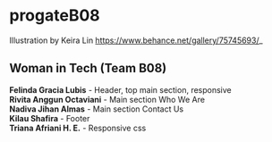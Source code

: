 # progateB08

Illustration by Keira Lin
https://www.behance.net/gallery/75745693/_

## Woman in Tech (Team B08)

<b>Felinda Gracia Lubis</b> - Header, top main section, responsive <br>
<b>Rivita Anggun Octaviani</b> - Main section Who We Are <br>
<b>Nadiva Jihan Almas</b> - Main section Contact Us <br>
<b>Kilau Shafira</b> - Footer <br>
<b>Triana Afriani H. E.</b> - Responsive css <br>
